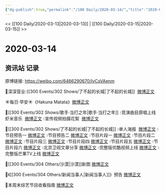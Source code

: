 ```yaml
---
{"dg-publish":true,"permalink":"/100 Daily/2020-03-14/","title":"2020-03-14","created":"2023-04-03T13:27:53.662+08:00","updated":"2023-04-03T13:28:31.765+08:00"}
---
```



<< [[100 Daily/2020-03-13\|2020-03-13]] | [[100 Daily/2020-03-15\|2020-03-15]] >>

# 2020-03-14

## 资讯站 记录

原博链接: https://weibo.com/6466290670/IyCsVAenm

💫深深营业💧[[300 Events/302 Shows/了不起的长城\|了不起的长城]]  [微博正文](https://m.weibo.cn/6466290670/4482472173421811)

☀每日·早安☀《Hakuna Matata》[微博正文](https://m.weibo.cn/6466290670/4482283157493817)

💫[[300 Events/302 Shows/歌手·当打之年\|歌手·当打之年]]
💧竞演曲目原唱上线虾米音乐  [微博正文](https://m.weibo.cn/6466290670/4482360034744335)
💧宣传视频拍摄花絮  [微博正文](https://m.weibo.cn/6466290670/4482458071859683)

💫[[300 Events/302 Shows/了不起的长城\|了不起的长城]]
💧单人海报  [微博正文](https://m.weibo.cn/6466290670/4482318674253790)
💧节目预告一 [微博正文](https://m.weibo.cn/6466290670/4482355106382109)
💧节目预告二 [微博正文](https://m.weibo.cn/6466290670/4482414598167348)
💧节目片段一 [微博正文](https://m.weibo.cn/6466290670/4482488301012259)
💧节目片段二 [微博正文](https://m.weibo.cn/6466290670/4482488967947999)
💧节目片段三 [微博正文](https://m.weibo.cn/6466290670/4482491530237731)
💧节目片段四 [微博正文](https://m.weibo.cn/6466290670/4482500560586181)
💧节目片段五 [微博正文](https://m.weibo.cn/6466290670/4482501827554592)
💧节目片段六 [微博正文](https://m.weibo.cn/6466290670/4482504109116746)
💧北京卫视文章分享 [微博正文](https://m.weibo.cn/6466290670/4482398538120798)
💧完整版优酷视频上线 [微博正文](https://m.weibo.cn/6466290670/4482507947287554)
💧完整版芒果TV上线 [微博正文](https://m.weibo.cn/6466290670/4482510631271143)

💫[[300 Events/304 Others/沙漠\|沙漠]]新图 [微博正文](https://m.weibo.cn/6466290670/4482339726245912)

💫《[[300 Events/304 Others/新闻当事人\|新闻当事人]]》预告 [微博正文](https://m.weibo.cn/6466290670/4482321397309338)

💫本周末综艺节目收看指南 [微博正文](https://m.weibo.cn/6466290670/4482384915589025)
